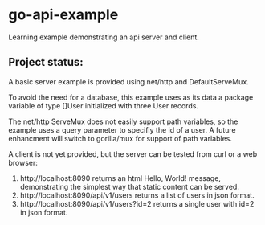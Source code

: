 # go-api-example
Learning example demonstrating an api server and client.

## Project status: 

A basic server example is provided using net/http and DefaultServeMux.

To avoid the need for a database, this example uses as its data a package variable of type []User initialized with three User records.

The net/http ServeMux does not easily support path variables, so the example uses a query parameter to specifiy the id of a user.  A future enhancment will switch to gorilla/mux for support of path variables.

A client is not yet provided, but the server can be tested from curl or a web browser:
1. http://localhost:8090 returns an html Hello, World! message, demonstrating the simplest way that static content can be served.
2. http://localhost:8090/api/v1/users returns a list of users in json format.
3. http://localhost:8090/api/v1/users?id=2 returns a single user with id=2 in json format.

